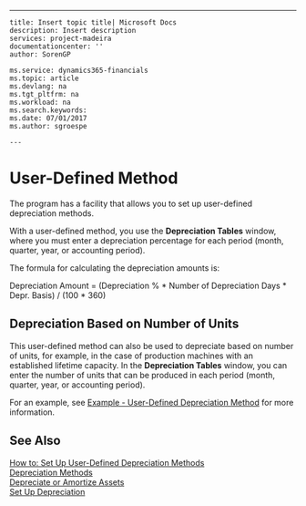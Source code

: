 ---
    title: Insert topic title| Microsoft Docs
    description: Insert description
    services: project-madeira
    documentationcenter: ''
    author: SorenGP

    ms.service: dynamics365-financials
    ms.topic: article
    ms.devlang: na
    ms.tgt_pltfrm: na
    ms.workload: na
    ms.search.keywords:
    ms.date: 07/01/2017
    ms.author: sgroespe

    ---
# User-Defined Method
The program has a facility that allows you to set up user\-defined depreciation methods.  
  
 With a user\-defined method, you use the **Depreciation Tables** window, where you must enter a depreciation percentage for each period \(month, quarter, year, or accounting period\).  
  
 The formula for calculating the depreciation amounts is:  
  
 Depreciation Amount \= \(Depreciation % \* Number of Depreciation Days \* Depr. Basis\) \/ \(100 \* 360\)  
  
## Depreciation Based on Number of Units  
 This user\-defined method can also be used to depreciate based on number of units, for example, in the case of production machines with an established lifetime capacity. In the **Depreciation Tables** window, you can enter the number of units that can be produced in each period \(month, quarter, year, or accounting period\).  
  
 For an example, see [Example \- User\-Defined Depreciation Method](../Finance/example-user-defined-depreciation-method.md) for more information.  
  
## See Also  
 [How to: Set Up User\-Defined Depreciation Methods](../Finance/how-to-set-up-user-defined-depreciation-methods.md)   
 [Depreciation Methods](../Finance/depreciation-methods.md)   
 [Depreciate or Amortize Assets](../Finance/depreciate-or-amortize-assets.md)   
 [Set Up Depreciation](../Finance/set-up-depreciation.md)